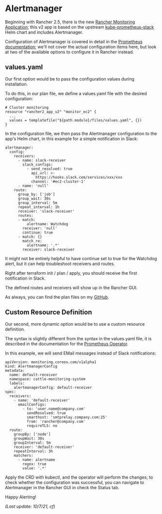 # Alertmanager

Beginning with Rancher 2.5, there is the new [Rancher Monitoring Application](https://rancher.com/docs/rancher/v2.6/en/monitoring-alerting/); this v2 app is based on the upstream [kube-prometheus-stack](https://github.com/prometheus-community/helm-charts/tree/main/charts/kube-prometheus-stack) Helm chart and includes Alertmanager.

Configuration of Alertmanager is covered in detail in the [Prometheus documentation](https://prometheus.io/docs/alerting/latest/configuration/); we'll not cover the actual configuration items here, but look at two of the available options to configure it in Rancher instead.

## values.yaml

Our first option would be to pass the configuration values during installation.

To do this, in our plan file, we define a values.yaml file with the desired configuration:

```
# Cluster monitoring
resource "rancher2_app_v2" "monitor_ec2" {
  ...
  values = templatefile("${path.module}/files/values.yaml", {})
}
```

In the configuration file, we then pass the Alertmanager configuration to the app's Helm chart, in this example for a simple notification in Slack:

```
alertmanager:
  config:
    receivers:
      - name: slack-receiver
        slack_configs:
          - send_resolved: true
            api_url: >-
              https://hooks.slack.com/services/xxx/xxx
            channel: '#ec2-cluster-1'
      - name: 'null'
    route:
      group_by: ['job']
      group_wait: 30s
      group_interval: 5m
      repeat_interval: 1h
      receiver: 'slack-receiver'
      routes:
      - match:
          alertname: Watchdog
        receiver: 'null'
        continue: true
      - match: {}
        match_re:
          alertname: '.*'
        receiver: slack-receiver
```

It might not be entirely helpful to have continue set to true for the Watchdog alert, but it can help troubleshoot receivers and routes.

Right after terraform init / plan / apply, you should receive the first notification in Slack.

The defined routes and receivers will show up in the Rancher GUI.

As always, you can find the plan files on my [GitHub](https://github.com/chfrank-cgn/Rancher/tree/master/ec2-cluster-1).

## Custom Resource Definition

Our second, more dynamic option would be to use a custom resource definition.

The syntax is slightly different from the syntax in the values.yaml file, it is described in the documentation for the [Prometheus Operator](https://github.com/prometheus-operator/prometheus-operator/blob/master/README.md).

In this example, we will send EMail messages instead of Slack notifications:

```
apiVersion: monitoring.coreos.com/v1alpha1
kind: AlertmanagerConfig
metadata:
  name: default-receiver
  namespace: cattle-monitoring-system
  labels:
    alertmanagerConfig: default-receiver
spec:
  receivers:
    - name: 'default-receiver'
      emailConfigs:
        - to: 'user.name@company.com'
          sendResolved: true
          smarthost: 'smtprelay.company.com:25'
          from: 'rancher@company.com'
          requireTLS: no
  route:
    groupBy: ['node']
    groupWait: 30s
    groupInterval: 5m
    receiver: 'default-receiver'
    repeatInterval: 3h
    matchers:
      - name: alertname
        regex: true
        value: '.*'
```
Apply the CRD with kubectl, and the operator will perform the changes; to check whether the configuration was successful, you can navigate to Alertmanager in the Rancher GUI in check the Status tab.

Happy Alerting!

*(Last update: 10/7/21, cf)*
